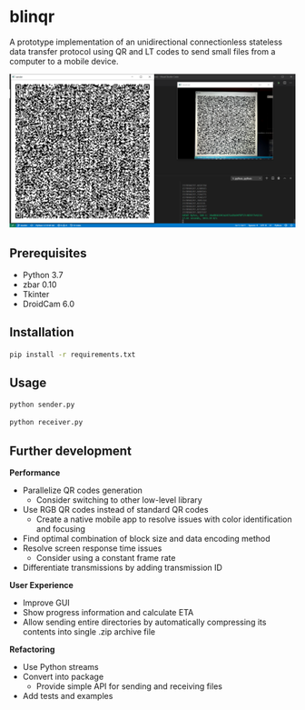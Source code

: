 # blinqr
A prototype implementation of an unidirectional connectionless stateless data transfer protocol using QR and LT codes to send small files from a computer to a mobile device.

![](docs/screenshot.png)

## Prerequisites
* Python 3.7
* zbar 0.10
* Tkinter
* DroidCam 6.0

## Installation
```bash
pip install -r requirements.txt
```

## Usage
```bash
python sender.py
```
```bash
python receiver.py
```

## Further development

**Performance**
* Parallelize QR codes generation
  * Consider switching to other low-level library
* Use RGB QR codes instead of standard QR codes
  * Create a native mobile app to resolve issues with color identification and focusing
* Find optimal combination of block size and data encoding method
* Resolve screen response time issues
  * Consider using a constant frame rate
* Differentiate transmissions by adding transmission ID

**User Experience**
* Improve GUI
* Show progress information and calculate ETA
* Allow sending entire directories by automatically compressing its contents into single .zip archive file

**Refactoring**
* Use Python streams
* Convert into package
  * Provide simple API for sending and receiving files
* Add tests and examples
